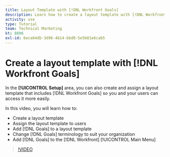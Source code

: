 ```yaml
---
title: Layout Template with [!DNL Workfront Goals]
description: Learn how to create a layout template with [!DNL Workfront Goals], assign the layout template to users, and change [!DNL Goals] terminology to suit your organization.
activity: use
type: Tutorial
team: Technical Marketing
kt: 8896
exl-id: 6ece64db-3d96-4b14-bbd0-5e5b81e6cab5
---
```

# Create a layout template with [!DNL Workfront Goals]

In the **[!UICONTROL Setup]** area, you can also create and assign a layout template that includes [!DNL Workfront Goals] so you and your users can access it more easily.

In this video, you will learn how to:

* Create a layout template
* Assign the layout template to users
* Add [!DNL Goals] to a layout template
* Change [!DNL Goals] terminology to suit your organization
* Add [!DNL Goals] to the [!DNL Workfront] [!UICONTROL Main Menu]

>[!VIDEO](https://video.tv.adobe.com/v/335190/?quality=12)

<!--
Learn more graphic
-->
